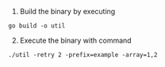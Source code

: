 1. Build the binary by executing 
```
go build -o util
```

2. Execute the binary with command
```
./util -retry 2 -prefix=example -array=1,2
```